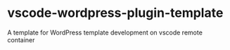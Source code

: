 # vscode-wordpress-plugin-template
A template for WordPress template development on vscode remote container
